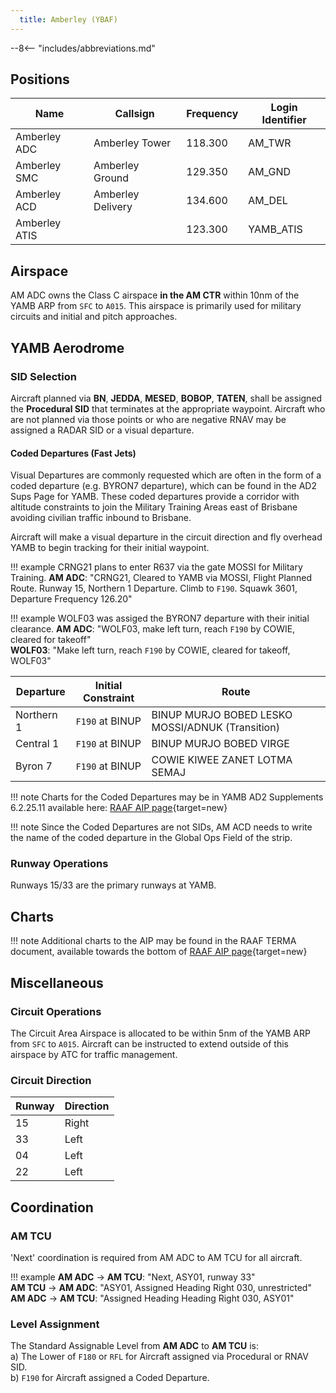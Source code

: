 ```yaml
---
  title: Amberley (YBAF)
---
```


--8<-- "includes/abbreviations.md"

## Positions

| Name               | Callsign       | Frequency        | Login Identifier              |
| ------------------ | -------------- | ---------------- | --------------------------------------|
| Amberley ADC    | Amberley Tower  | 118.300         | AM_TWR        |
| Amberley SMC    | Amberley Ground  | 129.350      | AM_GND        |
| Amberley ACD    | Amberley Delivery  | 134.600         | AM_DEL       |
| Amberley ATIS    |   | 123.300         | YAMB_ATIS       |



## Airspace

AM ADC owns the Class C airspace **in the AM CTR** within 10nm of the YAMB ARP from `SFC` to `A015`. This airspace is primarily used for military circuits and initial and pitch approaches.


## YAMB Aerodrome

### SID Selection
Aircraft planned via **BN**, **JEDDA**, **MESED**, **BOBOP**, **TATEN**, shall be assigned the **Procedural SID** that terminates at the appropriate waypoint.
Aircraft who are not planned via those points or who are negative RNAV may be assigned a RADAR SID or a visual departure. 

#### Coded Departures (Fast Jets)
Visual Departures are commonly requested which are often in the form of a coded departure (e.g. BYRON7 departure), which can be found in the AD2 Sups Page for YAMB. These coded departures provide a corridor with altitude constraints to join the Military Training Areas east of Brisbane avoiding civilian traffic inbound to Brisbane. 

Aircraft will make a visual departure in the circuit direction and fly overhead YAMB to begin tracking for their initial waypoint.

!!! example
    CRNG21 plans to enter R637 via the gate MOSSI for Military Training.
    **AM ADC**: "CRNG21, Cleared to YAMB via MOSSI, Flight Planned Route. Runway 15, Northern 1 Departure. Climb to `F190`. Squawk 3601, Departure Frequency 126.20"  

!!! example
    WOLF03 was assiged the BYRON7 departure with their initial clearance. 
    **AM ADC**: "WOLF03, make left turn, reach `F190` by COWIE, cleared for takeoff"  
    **WOLF03**: "Make left turn, reach `F190` by COWIE, cleared for takeoff, WOLF03"  

| Departure | Initial Constraint | Route |
| --------- | ----------| --------- |
| Northern 1 | `F190` at BINUP | BINUP MURJO BOBED LESKO MOSSI/ADNUK (Transition) |
| Central 1 | `F190` at BINUP | BINUP MURJO BOBED VIRGE |
| Byron 7 | `F190` at BINUP | COWIE KIWEE ZANET LOTMA SEMAJ |

!!! note
    Charts for the Coded Departures may be in YAMB AD2 Supplements 6.2.25.11 available here: [RAAF AIP page](https://ais-af.airforce.gov.au/australian-aip){target=new}

!!! note
    Since the Coded Departures are not SIDs, AM ACD needs to write the name of the coded departure in the Global Ops Field of the strip.


### Runway Operations
Runways 15/33 are the primary runways at YAMB. 

## Charts
!!! note
    Additional charts to the AIP may be found in the RAAF TERMA document, available towards the bottom of [RAAF AIP page](https://ais-af.airforce.gov.au/australian-aip){target=new}

## Miscellaneous
### Circuit Operations
The Circuit Area Airspace is allocated to be within 5nm of the YAMB ARP from `SFC` to `A015`. Aircraft can be instructed to extend outside of this airspace by ATC for traffic management.

### Circuit Direction
| Runway | Direction |
| ------ | ----------|
| 15     | Right  |
| 33     | Left |
| 04     | Left |
| 22     | Left |

## Coordination
### AM TCU

'Next' coordination is required from AM ADC to AM TCU for all aircraft.

!!! example
    <span class="hotline">**AM ADC** -> **AM TCU**</span>: "Next, ASY01, runway 33"  
    <span class="hotline">**AM TCU** -> **AM ADC**</span>: "ASY01, Assigned Heading Right 030, unrestricted"  
    <span class="hotline">**AM ADC** -> **AM TCU**</span>: "Assigned Heading Heading Right 030, ASY01"  

### Level Assignment
The Standard Assignable Level from  **AM ADC** to **AM TCU** is:  
a) The Lower of `F180` or `RFL` for Aircraft assigned via Procedural or RNAV SID.  
b) `F190` for Aircraft assigned a Coded Departure.

